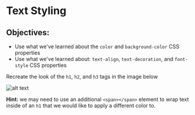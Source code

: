 <h1>Text Styling</h1>

<h2>Objectives:</h2>
<ul>
  <li>Use what we've learned about the <code>color</code> and <code>background-color</code> CSS properties</li>
  <li>Use what we've learned about: <code>text-align</code>, <code>text-decoration</code>, and <code>font-style</code> CSS properties</li>
</ul>
<p>Recreate the look of the <code>h1</code>, <code>h2</code>, and <code>h3</code> tags in the image below</p>

![alt text](https://github.com/alirabah93/Coding-Dojo/blob/master/WEB-FUNDAMENTALS/css/Text-Styling/wireframe.jpg?raw=true)

<p><strong>Hint:</strong> we may need to use an additional <code>&lt;span&gt;&lt;/span&gt;</code> element to wrap text inside of an <code>h1</code> that we would like to apply a different color to.</p>
